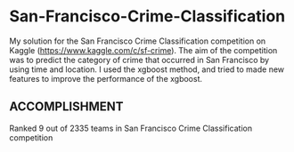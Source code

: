 # San-Francisco-Crime-Classification
My solution for the San Francisco Crime Classification competition on Kaggle (https://www.kaggle.com/c/sf-crime). The aim of the competition was to predict the category of crime that occurred in San Francisco by using time and location. I used the xgboost method, and tried to made new features to improve the performance of the xgboost.   

## ACCOMPLISHMENT
Ranked 9 out of 2335 teams in San Francisco Crime Classification competition
